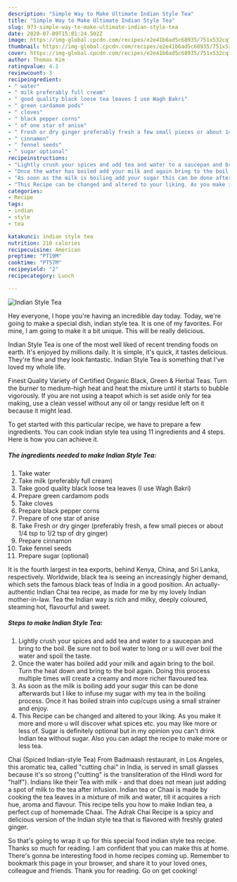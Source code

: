 ```yaml
---
description: "Simple Way to Make Ultimate Indian Style Tea"
title: "Simple Way to Make Ultimate Indian Style Tea"
slug: 973-simple-way-to-make-ultimate-indian-style-tea
date: 2020-07-09T15:01:24.502Z
image: https://img-global.cpcdn.com/recipes/e2e41b6ad5c68935/751x532cq70/indian-style-tea-recipe-main-photo.jpg
thumbnail: https://img-global.cpcdn.com/recipes/e2e41b6ad5c68935/751x532cq70/indian-style-tea-recipe-main-photo.jpg
cover: https://img-global.cpcdn.com/recipes/e2e41b6ad5c68935/751x532cq70/indian-style-tea-recipe-main-photo.jpg
author: Thomas Kim
ratingvalue: 4.1
reviewcount: 3
recipeingredient:
- " water"
- " milk preferably full cream"
- " good quality black loose tea leaves I use Wagh Bakri"
- " green cardamom pods"
- " cloves"
- " black pepper corns"
- " of one star of anise"
- " Fresh or dry ginger preferably fresh a few small pieces or about 14 tsp to 12 tsp of dry ginger"
- " cinnamon"
- " fennel seeds"
- " sugar optional"
recipeinstructions:
- "Lightly crush your spices and add tea and water to a saucepan and bring to the boil. Be sure not to boil water to long or u will over boil the water and spoil the taste."
- "Once the water has boiled add your milk and again bring to the boil. Turn the heat down and bring to the boil again. Doing this process multiple times will create a creamy and more richer flavoured tea."
- "As soon as the milk is boiling add your sugar this can be done afterwards but I like to infuse my sugar with my tea in the boiling process. Once it has boiled strain into cup/cups using a small strainer and enjoy."
- "This Recipe can be changed and altered to your liking. As you make it more and more u will discover what spices etc. you may like more or less of. Sugar is definitely optional but in my opinion you can&#39;t drink Indian tea without sugar. Also you can adapt the recipe to make more or less tea."
categories:
- Recipe
tags:
- indian
- style
- tea

katakunci: indian style tea 
nutrition: 210 calories
recipecuisine: American
preptime: "PT19M"
cooktime: "PT57M"
recipeyield: "2"
recipecategory: Lunch

---
```



![Indian Style Tea](https://img-global.cpcdn.com/recipes/e2e41b6ad5c68935/751x532cq70/indian-style-tea-recipe-main-photo.jpg)

Hey everyone, I hope you're having an incredible day today. Today, we're going to make a special dish, indian style tea. It is one of my favorites. For mine, I am going to make it a bit unique. This will be really delicious.

Indian Style Tea is one of the most well liked of recent trending foods on earth. It's enjoyed by millions daily. It is simple, it's quick, it tastes delicious. They're fine and they look fantastic. Indian Style Tea is something that I've loved my whole life.

Finest Quality Variety of Certified Organic Black, Green &amp; Herbal Teas. Turn the burner to medium-high heat and heat the mixture until it starts to bubble vigorously. If you are not using a teapot which is set aside only for tea making, use a clean vessel without any oil or tangy residue left on it because it might lead.


To get started with this particular recipe, we have to prepare a few ingredients. You can cook indian style tea using 11 ingredients and 4 steps. Here is how you can achieve it.

<!--inarticleads1-->

##### The ingredients needed to make Indian Style Tea:

1. Take  water
1. Take  milk (preferably full cream)
1. Take  good quality black loose tea leaves (I use Wagh Bakri)
1. Prepare  green cardamom pods
1. Take  cloves
1. Prepare  black pepper corns
1. Prepare  of one star of anise
1. Take  Fresh or dry ginger (preferably fresh, a few small pieces or about 1/4 tsp to 1/2 tsp of dry ginger)
1. Prepare  cinnamon
1. Take  fennel seeds
1. Prepare  sugar (optional)


It is the fourth largest in tea exports, behind Kenya, China, and Sri Lanka, respectively. Worldwide, black tea is seeing an increasingly higher demand, which sets the famous black teas of India in a good position. An actually-authentic Indian Chai tea recipe, as made for me by my lovely Indian mother-in-law. Tea the Indian way is rich and milky, deeply coloured, steaming hot, flavourful and sweet. 

<!--inarticleads2-->

##### Steps to make Indian Style Tea:

1. Lightly crush your spices and add tea and water to a saucepan and bring to the boil. Be sure not to boil water to long or u will over boil the water and spoil the taste.
1. Once the water has boiled add your milk and again bring to the boil. Turn the heat down and bring to the boil again. Doing this process multiple times will create a creamy and more richer flavoured tea.
1. As soon as the milk is boiling add your sugar this can be done afterwards but I like to infuse my sugar with my tea in the boiling process. Once it has boiled strain into cup/cups using a small strainer and enjoy.
1. This Recipe can be changed and altered to your liking. As you make it more and more u will discover what spices etc. you may like more or less of. Sugar is definitely optional but in my opinion you can&#39;t drink Indian tea without sugar. Also you can adapt the recipe to make more or less tea.


Chai (Spiced Indian-style Tea) From Badmaash restaurant, in Los Angeles, this aromatic tea, called &#34;cutting chai&#34; in India, is served in small glasses because it&#39;s so strong (&#34;cutting&#34; is the transliteration of the Hindi word for &#34;half&#34;). Indians like their Tea with milk - and that does not mean just adding a spot of milk to the tea after infusion. Indian tea or Chaai is made by cooking the tea leaves in a mixture of milk and water, till it acquires a rich hue, aroma and flavour. This recipe tells you how to make Indian tea, a perfect cup of homemade Chaai. The Adrak Chai Recipe is a spicy and delicious version of the Indian style tea that is flavored with freshly grated ginger. 

So that's going to wrap it up for this special food indian style tea recipe. Thanks so much for reading. I am confident that you can make this at home. There's gonna be interesting food in home recipes coming up. Remember to bookmark this page in your browser, and share it to your loved ones, colleague and friends. Thank you for reading. Go on get cooking!
